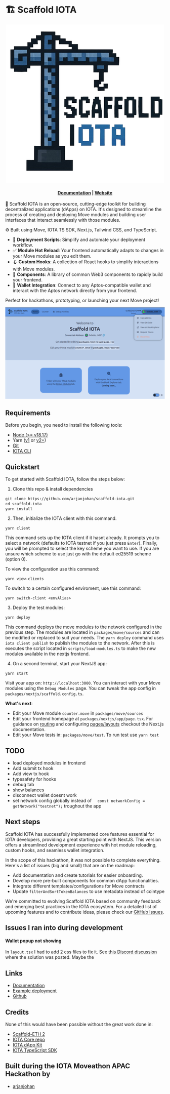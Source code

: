 # 🏗 Scaffold IOTA

<div align="center">

![logo](/assets/logo.png)
<h4 align="center">
  <a href="TODO">Documentation</a> |
  <a href="TODO">Website</a>
</h4>
</div>

🧪 Scaffold IOTA is an open-source, cutting-edge toolkit for building decentralized applications (dApps) on IOTA. It's designed to streamline the process of creating and deploying Move modules and building user interfaces that interact seamlessly with those modules.

⚙️ Built using Move, IOTA TS SDK, Next.js, Tailwind CSS, and TypeScript.

- 🛫 **Deployment Scripts**: Simplify and automate your deployment workflow.
- ✅ **Module Hot Reload**: Your frontend automatically adapts to changes in your Move modules as you edit them.
- 🪝 **Custom Hooks**: A collection of React hooks to simplify interactions with Move modules.
- 🧱 **Components**: A library of common Web3 components to rapidly build your frontend.
- 🔐 **Wallet Integration**: Connect to any Aptos-compatible wallet and interact with the Aptos network directly from your frontend.

Perfect for hackathons, prototyping, or launching your next Move project!

![Debug Modules tab](assets/landing-page.png)

## Requirements

Before you begin, you need to install the following tools:

- [Node (>= v18.17)](https://nodejs.org/en/download/)
- Yarn ([v1](https://classic.yarnpkg.com/en/docs/install/) or [v2+](https://yarnpkg.com/getting-started/install))
- [Git](https://git-scm.com/downloads)
- [IOTA CLI](https://docs.iota.org/developer/getting-started/install-iota)

## Quickstart

To get started with Scaffold IOTA, follow the steps below:

1. Clone this repo & install dependencies

```
git clone https://github.com/arjanjohan/scaffold-iota.git
cd scaffold-iota
yarn install
```

2. Then, initialize the IOTA client with this command.

```
yarn client
```

This command sets up the IOTA client if it hasnt already. It prompts you to select a network (defaults to IOTA testnet if you just press `Enter`). Finally, you will be prompted to select the key scheme you want to use. If you are unsure which scheme to use just go with the default ed25519 scheme (option 0).

To view the configuration use this command:
```
yarn view-clients
```

To switch to a certain configured enviroment, use this command:
```
yarn switch-client <envAlias>
```

3. Deploy the test modules:

```
yarn deploy
```

This command deploys the move modules to the network configured in the previous step. The modules are located in `packages/move/sources` and can be modified or replaced to suit your needs. The `yarn deploy` command uses `iota client publish` to publish the modules to the network. After this is executes the script located in `scripts/load-modules.ts` to make the new modules available in the nextjs frontend.

4. On a second terminal, start your NextJS app:

```
yarn start
```

Visit your app on: `http://localhost:3000`. You can interact with your Move modules using the `Debug Modules` page. You can tweak the app config in `packages/nextjs/scaffold.config.ts`.

**What's next**:

- Edit your Move module `counter.move` in `packages/move/sources`
- Edit your frontend homepage at `packages/nextjs/app/page.tsx`. For guidance on [routing](https://nextjs.org/docs/app/building-your-application/routing/defining-routes) and configuring [pages/layouts](https://nextjs.org/docs/app/building-your-application/routing/pages-and-layouts) checkout the Next.js documentation.
- Edit your Move tests in: `packages/move/test`. To run test use `yarn test`

## TODO

- load deployed modules in frontend
- Add submit tx hook
- Add view tx hook
- typesafety for hooks
- debug tab
- show balances
- disconnect wallet doesnt work
- set network config globally instead of `  const networkConfig = getNetwork("testnet");` troughout the app

## Next steps

Scaffold IOTA has successfully implemented core features essential for IOTA developers, providing a great starting point with NextJS. This version offers a streamlined development experience with hot module reloading, custom hooks, and seamless wallet integration.

In the scope of this hackathon, it was not possible to complete everything. Here's a list of issues (big and small) that are on the roadmap:

- Add documentation and create tutorials for easier onboarding.
- Develop more pre-built components for common dApp functionalities.
- Integrate different templates/configurations for Move contracts
- Update `filterAndSortTokenBalances` to use metadata instead of cointype

We're committed to evolving Scaffold IOTA based on community feedback and emerging best practices in the IOTA ecosystem. For a detailed list of upcoming features and to contribute ideas, please check our [GitHub Issues](https://github.com/arjanjohan/scaffold-iota/issues).

## Issues I ran into during development

#### Wallet popup not showing
In `layout.tsx` I had to add 2 css files to fix it. See [this Discord discussion](https://discord.com/channels/1341659158071611445/1360255915110039612) where the solution was posted. Maybe the


## Links

- [Documentation]()
- [Example deployment](https://scaffold-iota.vercel.app/)
- [Github](https://github.com/arjanjohan/scaffold-iota)

## Credits

None of this would have been possible without the great work done in:
- [Scaffold-ETH 2](https://github.com/scaffold-eth/scaffold-eth-2)
- [IOTA Core repo](https://github.com/iotaledger/iota)
- [IOTA dApp Kit](https://docs.iota.org/ts-sdk/dapp-kit/)
- [IOTA TypeScript SDK](https://docs.iota.org/ts-sdk/typescript/)

## Built during the IOTA Moveathon APAC Hackathon by

- [arjanjohan](https://x.com/arjanjohan/)
